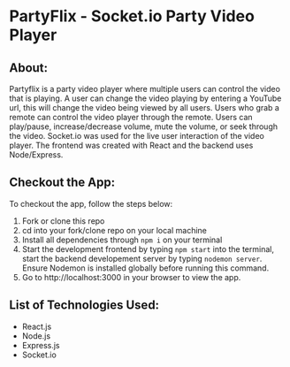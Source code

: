 # PartyFlix - Socket.io Party Video Player

## About:

Partyflix is a party video player where multiple users can control the video that is playing. A user can change the video playing by entering a YouTube url, this will change the video being viewed by all users. Users who grab a remote can control the video player through the remote. Users can play/pause, increase/decrease volume, mute the volume, or seek through the video. Socket.io was used for the live user interaction of the video player. The frontend was created with React and the backend uses Node/Express.

## Checkout the App:

To checkout the app, follow the steps below:
1. Fork or clone this repo
2. cd into your fork/clone repo on your local machine
3. Install all dependencies through `npm i` on your terminal
4. Start the development frontend by typing `npm start` into the terminal, start the backend developement server by typing `nodemon server`. Ensure Nodemon is installed globally before running this command.
5. Go to http://localhost:3000 in your browser to view the app.

## List of Technologies Used:
- React.js
- Node.js
- Express.js
- Socket.io